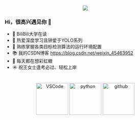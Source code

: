 <h1>
</h1>
<div align="center"><img src="https://cdn.jsdelivr.net/gh/sun0225SUN/photos/images/202110311924844.png" /></div>

### Hi，很高兴遇见你 👋

- 🧡 BiliBili大学在读
- 🔨 热爱深度学习且钟爱于YOLO系列
- 🤡 熟练掌握各类目标检测算法的运行环境配置
- 📚 我的CSDN博客 https://blog.csdn.net/weixin_45463952
- 🍬 每天都在想彩虹糖
- ☀️ 祝王女士逢考必过、轻松上岸

<h1>
</h1>
<!-- Gif -->
<div align="center">
  <img alt="VSCode" src="https://i.giphy.com/media/IdyAQJVN2kVPNUrojM/200.webp" width="100" title="vscode">
  <img alt="python" src="https://i.giphy.com/media/LMt9638dO8dftAjtco/200.webp" width="100" title="python">
  <img alt="github" src="https://i.giphy.com/media/KzJkzjggfGN5Py6nkT/200.webp" width="100" title="github">
</div>


